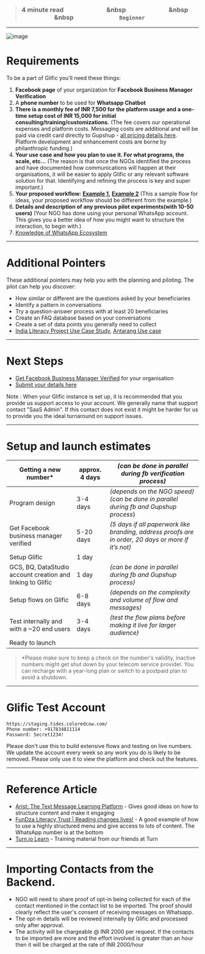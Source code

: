 > ### **4 minute read &nbsp; &nbsp; &nbsp; &nbsp; &nbsp; &nbsp; &nbsp; &nbsp; &nbsp; &nbsp; &nbsp; &nbsp; &nbsp; &nbsp; &nbsp &nbsp; &nbsp; &nbsp; &nbsp; &nbsp; &nbsp; &nbsp; &nbsp; &nbsp; &nbsp; &nbsp; &nbsp; &nbsp; &nbsp; &nbsp &nbsp; &nbsp; &nbsp; &nbsp; &nbsp; &nbsp; &nbsp; &nbsp; &nbsp; &nbsp; &nbsp; &nbsp; &nbsp; &nbsp; &nbsp &nbsp; &nbsp; &nbsp; &nbsp; &nbsp; &nbsp; &nbsp; &nbsp; &nbsp; &nbsp; &nbsp; &nbsp; &nbsp; &nbsp; &nbsp; `Beginner`**

___
![image](https://user-images.githubusercontent.com/32592458/212236384-09147af2-3acf-45b0-a644-4aa090bdda1e.png)

# Requirements
To be a part of Glific you’ll need these things:

1. **Facebook page** of your organization for **Facebook Business Manager Verification**
1. A **phone number** to be used for **Whatsapp Chatbot**
1. **There is a monthly fee of INR 7,500 for the platform usage and a one-time setup cost of INR 15,000 for initial consulting/training/customizations.** 
(The fee  covers our operational expenses and platform costs. Messaging costs are additional and will be paid via credit card directly to Gupshup - [all pricing details here](https://tides.coloredcow.com/pricing).  Platform development and enhancement costs are borne by philanthropic funding.)
1. **Your use case and how you plan to use it. For what programs, the scale, etc…**
(The reason is that once the NGOs identified the process and have documented how communications will happen at their organisations, it will be easier to apply Glific or any relevant software solution for that. Identifying and refining the process is key and super important.)  
1. **Your proposed workflow:** [**Example 1**](https://docs.google.com/document/d/1jQcSOLfASa_RR7f_JlZd7WT2INaSC9tTQCNdWI_EOOw/edit)**,** [**Example 2**](https://docs.google.com/document/d/1CQAFkDsktgk-2dUb_qOkeVZyLuObCyBql5wI3V3kT2E/edit)
(This a sample flow for ideas, your proposed workflow should be different from the example.)
1. **Details and description of any previous pilot experiments(with 10-50 users)** 
(Your NGO has done using your personal WhatsApp account.  This gives you a better idea of how you might want to structure the interaction, to begin with.)
1. [Knowledge of WhatsApp Ecosystem](https://glific.org/7-things-you-must-know-about-using-whatsapp-chatbot/ )
___
# Additional Pointers

These additional pointers may help you with the planning and piloting. The pilot can help you discover:

- How similar or different are the questions asked by your beneficiaries
- Identify a pattern in conversations
- Try a question-answer process with at least 20 beneficiaries
- Create an FAQ database based on your conversations
- Create a set of data points you generally need to collect
- [India Literacy Project Use Case Study](https://docs.google.com/document/d/1YnCnzfjxwPfOirJSgTE6_BQxkTpPKxbP_hP_6zXkNFY/edit), [Antarang Use case](https://docs.google.com/document/d/1jQcSOLfASa_RR7f_JlZd7WT2INaSC9tTQCNdWI_EOOw/edit?ts=5fe42228)
___
# Next Steps

- [Get Facebook Business Manager Verified](https://glific.github.io/docs/docs/Onboarding/Facebook%20Verification%20Process%20for%20WhatsApp%20Business%20API) for your organisation
- [Submit your details here](https://cc.tides.coloredcow.com/organization-registration)  

Note : When your Glific instance is set up, it is recommended that you provide us support access to your account. We generally name that support contact &quot;SaaS Admin&quot;. If this contact does not exist it might be harder for us to provide you the ideal turnaround on support issues.
___
# Setup and launch estimates

| Getting a new number* | approx.     4 days | _(can be done in parallel during fb verification process)_ |
| --- | --- | --- |
| Program design | 3-4 days  | _(depends on the NGO speed)                     (can be done in parallel during fb and Gupshup process_) |
| Get Facebook business manager verified | 5-20 days | _(5 days if all paperwork like branding, address proofs are in order, 20 days or more if it’s not)_ |
| Setup Glific | 1 day |  |
| GCS, BQ, DataStudio account creation and linking to Glific | 1 day | _(can be done in parallel during fb and Gupshup process)_ |
| Setup flows on Glific | 6-8 days | _(depends on the complexity and volume of flow and messages)_ |
| Test internally and with a ~20 end users | 3-4 days | _(test the flow plans before making it live for larger audience)_ |
| Ready to launch |  |  |

> *Please make sure to keep a check on the number&#39;s validity, inactive numbers might get shut down by your telecom service provider. You can recharge with a year-long plan or switch to a postpaid plan to avoid a shutdown.
___
# Glific Test Account

```
https://staging.tides.coloredcow.com/
Phone number: +917834811114
Password: Secret1234!
```

Please don&#39;t use this to build extensive flows and testing on live numbers. We update the account every week so any work you do is likely to be removed. Please only use it to view the platform and check out the features.

___

# Reference Article

- [Arist: The Text Message Learning Platform](https://www.arist.co) - Gives good ideas on how to structure content and make it engaging
- [FunDza Literacy Trust | Reading changes lives!](http://www.fundza.co.za) - A good example of how to use a highly structured menu and give access to lots of content. The WhatsApp number is at the bottom
- [Turn.io Learn](https://learn.turn.io) - Training material from our friends at Turn

___

# Importing Contacts from the Backend.

- NGO will need to share proof of opt-in being collected for each of the contact mentioned in the contact list to be imported. The proof should clearly reflect the user&#39;s consent of receiving messages on Whatsapp. 
- The opt-in details will be reviewed internally by Glific and processed only after approval. 
- The activity will be chargeable @ INR 2000 per request. If the contacts to be imported are more and the effort involved is greater than an hour then it will be charged at the rate of INR 2000/hour
